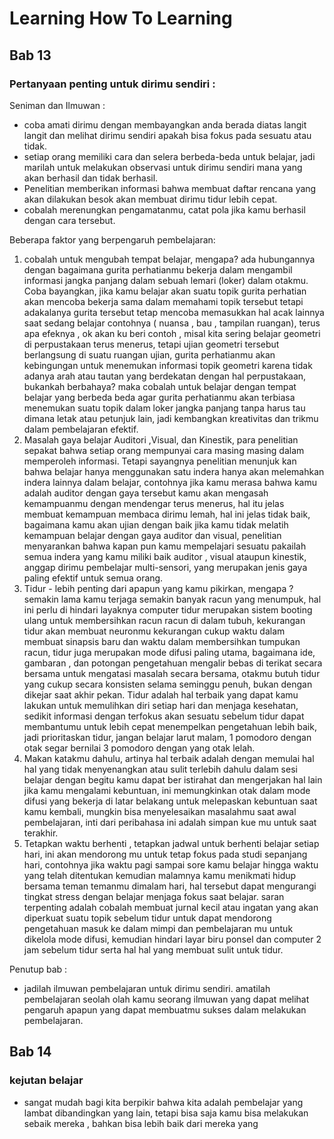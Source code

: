 # Learning How To Learning

## Bab 13
### Pertanyaan penting untuk dirimu sendiri : 

 Seniman dan Ilmuwan : 
- coba amati dirimu dengan membayangkan anda berada diatas langit langit dan melihat dirimu sendiri apakah bisa fokus pada sesuatu atau tidak.
- setiap orang memiliki cara dan selera berbeda-beda untuk belajar, jadi marilah untuk melakukan observasi untuk dirimu sendiri mana yang akan berhasil dan tidak berhasil.
- Penelitian memberikan informasi bahwa membuat daftar rencana yang akan dilakukan besok akan membuat dirimu tidur lebih cepat.
- cobalah merenungkan pengamatanmu, catat pola jika kamu berhasil dengan cara tersebut.

Beberapa faktor yang berpengaruh pembelajaran:

1.	cobalah untuk mengubah tempat belajar, mengapa? ada 		hubungannya dengan bagaimana gurita perhatianmu bekerja dalam mengambil informasi jangka panjang dalam sebuah lemari (loker) dalam otakmu. Coba bayangkan, jika kamu belajar akan suatu topik gurita perhatian akan mencoba bekerja sama dalam memahami topik tersebut tetapi adakalanya gurita tersebut tetap mencoba memasukkan hal acak lainnya saat sedang belajar contohnya ( nuansa , bau , tampilan ruangan), terus apa efeknya , ok akan ku beri contoh , misal kita sering belajar geometri di perpustakaan terus menerus, tetapi ujian geometri tersebut berlangsung di suatu ruangan ujian, gurita perhatianmu akan kebingungan untuk menemukan informasi topik geometri karena tidak adanya arah atau tautan yang berdekatan dengan hal perpustakaan, bukankah berbahaya? maka cobalah untuk belajar dengan tempat belajar yang berbeda beda agar gurita perhatianmu akan terbiasa menemukan suatu topik dalam loker jangka panjang tanpa harus tau dimana letak atau petunjuk lain, jadi kembangkan kreativitas dan trikmu dalam pembelajaran efektif.
2. Masalah gaya belajar Auditori ,Visual, dan Kinestik, para penelitian sepakat bahwa setiap orang mempunyai cara masing masing dalam memperoleh informasi. Tetapi sayangnya penelitian menunjuk kan bahwa belajar hanya menggunakan satu indera hanya akan melemahkan indera lainnya dalam belajar, contohnya jika kamu merasa bahwa kamu adalah auditor dengan gaya tersebut kamu akan mengasah kemampuanmu dengan mendengar terus menerus, hal itu jelas membuat kemampuan membaca dirimu lemah, hal ini jelas tidak baik, bagaimana kamu akan ujian dengan baik jika kamu tidak melatih kemampuan belajar dengan gaya auditor dan visual, penelitian menyarankan bahwa kapan pun kamu mempelajari sesuatu pakailah semua indera yang kamu miliki baik auditor , visual ataupun kinestik, anggap dirimu pembelajar  multi-sensori, yang merupakan jenis gaya paling efektif untuk semua orang.
3. Tidur - lebih penting dari apapun yang kamu pikirkan, mengapa ? semakin lama kamu terjaga semakin banyak racun yang menumpuk, hal ini perlu di hindari layaknya computer tidur merupakan sistem booting ulang untuk membersihkan racun racun di dalam tubuh, kekurangan tidur akan membuat neuronmu kekurangan cukup waktu dalam membuat sinapsis baru dan waktu dalam membersihkan tumpukan racun, tidur juga merupakan mode difusi paling utama, bagaimana ide, gambaran  , dan potongan pengetahuan mengalir bebas di terikat secara bersama untuk mengatasi masalah secara bersama, otakmu butuh tidur yang cukup secara konsisten selama seminggu penuh, bukan dengan dikejar saat akhir pekan. Tidur adalah hal terbaik yang dapat kamu lakukan untuk memulihkan diri setiap hari dan menjaga kesehatan, sedikit informasi dengan terfokus akan sesuatu sebelum tidur dapat membantumu untuk lebih cepat menempelkan pengetahuan lebih baik, jadi prioritaskan tidur, jangan belajar larut malam, 1 pomodoro dengan otak segar bernilai 3 pomodoro dengan yang otak lelah.
4. Makan katakmu dahulu, artinya hal terbaik adalah dengan memulai hal hal yang tidak menyenangkan atau sulit terlebih dahulu dalam sesi belajar dengan begitu kamu dapat ber istirahat dan mengerjakan hal lain jika kamu mengalami kebuntuan, ini memungkinkan otak dalam mode difusi yang bekerja di latar belakang untuk melepaskan kebuntuan saat kamu kembali, mungkin bisa menyelesaikan masalahmu saat awal pembelajaran, inti dari peribahasa ini adalah simpan kue mu untuk saat terakhir.
5. Tetapkan waktu berhenti , tetapkan jadwal untuk berhenti belajar setiap hari, ini akan mendorong mu untuk tetap fokus pada studi sepanjang hari, contohnya jika waktu pagi sampai sore kamu belajar hingga waktu yang telah ditentukan kemudian malamnya kamu menikmati hidup bersama teman temanmu dimalam hari, hal tersebut dapat mengurangi tingkat stress dengan belajar menjaga fokus saat belajar. saran terpenting adalah cobalah membuat jurnal kecil atau ingatan yang akan diperkuat suatu topik sebelum tidur untuk dapat mendorong pengetahuan masuk ke dalam mimpi dan pembelajaran mu untuk dikelola mode difusi, kemudian hindari layar biru ponsel dan computer 2 jam sebelum tidur serta hal hal yang membuat sulit untuk tidur.

Penutup bab : 
- jadilah ilmuwan pembelajaran untuk dirimu sendiri. amatilah pembelajaran seolah olah kamu seorang ilmuwan yang dapat melihat pengaruh apapun yang dapat membuatmu sukses dalam melakukan pembelajaran.

## Bab 14
### kejutan belajar
- sangat mudah bagi kita berpikir bahwa kita adalah pembelajar yang lambat dibandingkan yang lain, tetapi bisa saja kamu bisa melakukan sebaik mereka , bahkan bisa lebih baik dari mereka yang 
<!--stackedit_data:
eyJoaXN0b3J5IjpbMTgyNjA2MjI5Miw3Njk5NjkwMjcsMTg1MT
EyODQ0Niw4OTU5ODIyMDNdfQ==
-->